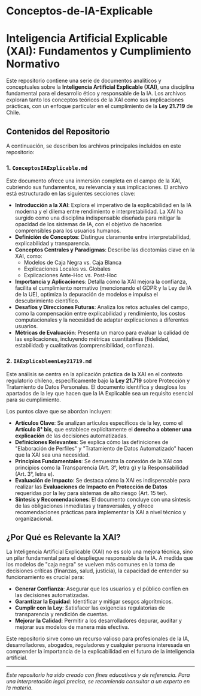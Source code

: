 # Conceptos-de-IA-Explicable
# Inteligencia Artificial Explicable (XAI): Fundamentos y Cumplimiento Normativo

Este repositorio contiene una serie de documentos analíticos y conceptuales sobre la **Inteligencia Artificial Explicable (XAI)**, una disciplina fundamental para el desarrollo ético y responsable de la IA. Los archivos exploran tanto los conceptos teóricos de la XAI como sus implicaciones prácticas, con un enfoque particular en el cumplimiento de la **Ley 21.719** de Chile.

## Contenidos del Repositorio

A continuación, se describen los archivos principales incluidos en este repositorio:

### 1. `ConceptosIAExplicable.md`

Este documento ofrece una inmersión completa en el campo de la XAI, cubriendo sus fundamentos, su relevancia y sus implicaciones. El archivo está estructurado en las siguientes secciones clave:

-   **Introducción a la XAI**: Explora el imperativo de la explicabilidad en la IA moderna y el dilema entre rendimiento e interpretabilidad. La XAI ha surgido como una disciplina indispensable diseñada para mitigar la opacidad de los sistemas de IA, con el objetivo de hacerlos comprensibles para los usuarios humanos.
-   **Definición de Conceptos**: Distingue claramente entre interpretabilidad, explicabilidad y transparencia.
-   **Conceptos Centrales y Paradigmas**: Describe las dicotomías clave en la XAI, como:
    -   Modelos de Caja Negra vs. Caja Blanca
    -   Explicaciones Locales vs. Globales
    -   Explicaciones Ante-Hoc vs. Post-Hoc
-   **Importancia y Aplicaciones**: Detalla cómo la XAI mejora la confianza, facilita el cumplimiento normativo (mencionando el GDPR y la Ley de IA de la UE), optimiza la depuración de modelos e impulsa el descubrimiento científico.
-   **Desafíos y Direcciones Futuras**: Analiza los retos actuales del campo, como la compensación entre explicabilidad y rendimiento, los costos computacionales y la necesidad de adaptar explicaciones a diferentes usuarios.
-   **Métricas de Evaluación**: Presenta un marco para evaluar la calidad de las explicaciones, incluyendo métricas cuantitativas (fidelidad, estabilidad) y cualitativas (comprensibilidad, confianza).

### 2. `IAExplicableenLey21719.md`

Este análisis se centra en la aplicación práctica de la XAI en el contexto regulatorio chileno, específicamente bajo la **Ley 21.719** sobre Protección y Tratamiento de Datos Personales. El documento identifica y desglosa los apartados de la ley que hacen que la IA Explicable sea un requisito esencial para su cumplimiento.

Los puntos clave que se abordan incluyen:

-   **Artículos Clave**: Se analizan artículos específicos de la ley, como el **Artículo 8° bis**, que establece explícitamente el **derecho a obtener una explicación** de las decisiones automatizadas.
-   **Definiciones Relevantes**: Se explica cómo las definiciones de "Elaboración de Perfiles" y "Tratamiento de Datos Automatizado" hacen que la XAI sea una necesidad.
-   **Principios Fundamentales**: Se demuestra la conexión de la XAI con principios como la Transparencia (Art. 3°, letra g) y la Responsabilidad (Art. 3°, letra e).
-   **Evaluación de Impacto**: Se destaca cómo la XAI es indispensable para realizar las **Evaluaciones de Impacto en Protección de Datos** requeridas por la ley para sistemas de alto riesgo (Art. 15 ter).
-   **Síntesis y Recomendaciones**: El documento concluye con una síntesis de las obligaciones inmediatas y transversales, y ofrece recomendaciones prácticas para implementar la XAI a nivel técnico y organizacional.

## ¿Por Qué es Relevante la XAI?

La Inteligencia Artificial Explicable (XAI) no es solo una mejora técnica, sino un pilar fundamental para el despliegue responsable de la IA. A medida que los modelos de "caja negra" se vuelven más comunes en la toma de decisiones críticas (finanzas, salud, justicia), la capacidad de entender su funcionamiento es crucial para:

-   **Generar Confianza**: Asegurar que los usuarios y el público confíen en las decisiones automatizadas.
-   **Garantizar la Equidad**: Identificar y mitigar sesgos algorítmicos.
-   **Cumplir con la Ley**: Satisfacer las exigencias regulatorias de transparencia y rendición de cuentas.
-   **Mejorar la Calidad**: Permitir a los desarrolladores depurar, auditar y mejorar sus modelos de manera más efectiva.

Este repositorio sirve como un recurso valioso para profesionales de la IA, desarrolladores, abogados, reguladores y cualquier persona interesada en comprender la importancia de la explicabilidad en el futuro de la inteligencia artificial.

---

_Este repositorio ha sido creado con fines educativos y de referencia. Para una interpretación legal precisa, se recomienda consultar a un experto en la materia._
